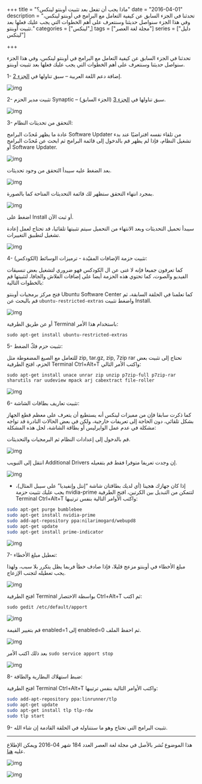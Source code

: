 +++
title = "ماذا يجب أن تفعل بعد تثبيت أوبنتو لينكس؟"
date = "2016-04-01"
description = "تحدثنا في الجزء السابق عن كيفية التعامل مع البرامج في أوبنتو لينكس، وفي هذا الجزء سنواصل حديثنا وسنتعرف على أهم الخطوات التي يجب عليك فعلها بعد تثبيت أوبنتو."
categories = ["لينكس",]
tags = ["مجلة لغة العصر"]
series = ["دليل لينكس"]

+++

تحدثنا في الجزء السابق عن كيفية التعامل مع البرامج في أوبنتو لينكس، وفي هذا الجزء سنواصل حديثنا وسنتعرف على أهم الخطوات التي يجب عليك فعلها بعد تثبيت أوبنتو.

1- إضافة دعم اللغة العربية – سبق تناولها في [الجزء 2](/ar/posts/linux-guide-02-arabic-support/).

![img](images/1.png)

2- تثبيت مدير الحزم Synaptic – سبق تناولها في [الجزء 3](/ar/posts/linux-guide-03-dealing-with-programs/) (الجزء السابق).

![img](images/2.png)

3- التحقق من تحديثات النظام:

عادة ما يظهر مُحدّث البرامج Software Updater من تلقاء نفسه افتراضيًا عند بدء تشغيل النظام، فإذا لم يظهر قم بالدخول إلى قائمة البرامج ثم ابحث عن مُحدّث البرامج أو Software Updater.

![img](images/3.jpg)

بعد الضغط عليه سيبدأ التحقق من وجود تحديثات.

![img](images/4.png)

بمجرد انتهاء التحقق ستظهر لك قائمة التحديثات المتاحة كما بالصورة.

![img](images/5.jpg)

اضغط على Install أو ثبت الآن.

سيبدأ تحميل التحديثات وبعد الانتهاء من التحميل سيتم تثبيتها تلقائيا، قد تحتاج لعمل إعادة تشغيل لتطبيق التغييرات.

![img](images/6.png)

4- تثبيت حزمة الإضافات المقيّدة - ترميزات الوسائط (الكودكس):

كما تعرفون جميعا فإنه لا غنى عن ال الكودكس فهو ضروري لتشغيل بعض تنسيقات الفيديو والصوت، كما تحتوي هذه الحزمة أيضا على إضافات الفلاش والجافا، لتثبيتها قم بالخطوات التالية:

فتح مركز برمجيات أوبنتو Ubuntu Software Center كما تعلمنا في الحلقة السابقة، ثم قم بالبحث عن `ubuntu-restricted-extras` واضغط تثبيت Install.

![img](images/7.png)

أو عن طريق الطرفية Terminal باستخدام هذا الأمر:

`sudo apt-get install ubuntu-restricted-extras`

5- تثبيت حزم فكّ الضغط:

للتعامل مع الصيغ المضغوطة مثل zip, tar.gz, zip, 7zip rar تحتاج إلى تثبيت بعض الحزم، افتح الطرفية Terminal Ctrl+Alt+T واكتب الأمر التالي:

`sudo apt-get install unace unrar zip unzip p7zip-full p7zip-rar sharutils rar uudeview mpack arj cabextract file-roller`

![img](images/8.png)

6- تثبيت تعاريف بطاقات الشاشة:

كما ذكرت سابقا فإن من مميزات لينكس أنه يستطيع أن يتعرف على معظم قطع الجهاز بشكل تلقائي، دون الحاجة إلى تعريفات خارجية، ولكن في بعض الحالات النادرة قد تواجه مشكلة في عدم عمل الوايرليس أو بطاقة الشاشة، لحل هذه المشكلة:

قم بالدخول إلى إعدادات النظام ثم البرمجيات والتحديثات.

![img](images/9.png)

انتقل إلى التبويب Additional Drivers إن وجدت تعريفا متوفرا فقط قم بتفعيله.

![img](images/10.png)

-   إذا كان جهازك هجينا (أي لديك بطاقتان شاشة “إنتل وإنفيديا” على سيبل المثال)، يجب عليك تثبيت حزمة nvidia-prime لتتمكن من التبديل بين الكرتين، افتح الطرفية Terminal Ctrl+Alt+T واكتب الأوامر التالية بنفس ترتيبها:

```bash
sudo apt-get purge bumblebee
sudo apt-get install nvidia-prime
sudo add-apt-repository ppa:nilarimogard/webupd8
sudo apt-get update
sudo apt-get install prime-indicator
```

![img](images/11.png)

7- تعطيل مبلغ الأخطاء:

مبلغ الأخطاء في أوبنتو مزعج قليلا، فإذا صادف خطأ فربما يظل يتكرر بلا سبب، ولهذا يجب تعطيله لتجنب الإزعاج.

![img](images/12.png)

افتح الطرفية Terminal بواسطة الاختصار Ctrl+Alt+T ثم اكتب:

`sudo gedit /etc/default/apport`

![img](images/13.png)

قم بتغيير القيمة enabled=1 إلى enabled=0 ثم احفظ الملف.

![img](images/14.png)

بعد ذلك اكتب الأمر `sudo service apport stop`

![img](images/15.png)

8- ضبط استهلاك البطارية والطاقة:

افتح الطرفية Terminal Ctrl+Alt+T واكتب الأوامر التالية بنفس ترتيبها:

```bash
sudo add-apt-repository ppa:linrunner/tlp
sudo apt-get update
sudo apt-get install tlp tlp-rdw
sudo tlp start
```

9- تثبيت البرامج التي تحتاج وهو ما سنتناوله في الحلقة القادمة إن شاء الله.

---

هذا الموضوع نُشر باﻷصل في مجلة لغة العصر العدد 184 شهر 04-2016 ويمكن الإطلاع عليه [هنا](https://drive.google.com/file/d/1sIvvKw3sT0bb4pqcGZ3ea7b6jsMqvm1H/view?usp=sharing).

![img](images/184-2.png)

![img](images/184-3.png)
